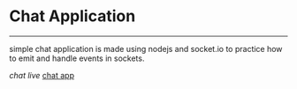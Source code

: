 # Chat Application

---

simple chat application is made using nodejs and socket.io to practice how to emit and handle events in sockets.

_chat live_ [chat app](https://menaaziz-chatapp.herokuapp.com/)
